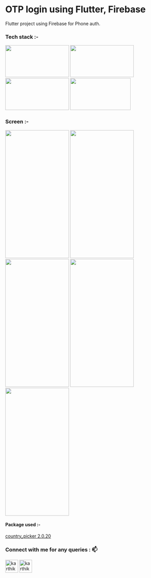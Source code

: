 # OTP login using Flutter, Firebase

Flutter project using Firebase for Phone auth.

### Tech stack :-

<img src="https://github.com/KarthikPrabhu23/HeyConvo/assets/85951820/3b6eaefe-46e4-4ebc-8b6a-d0d5d01dc5ba" width="200" height="100" />
<img src="https://github.com/KarthikPrabhu23/OTP_Flutter/assets/85951820/912f3bd9-d435-40e6-aa8b-4dd8e2470554" width="200" height="100" />
<img src="https://github.com/KarthikPrabhu23/OTP_Flutter/assets/85951820/bbe9368f-d2b7-4252-9f12-3e922096361c" width="200" height="100" />
<img src="https://github.com/KarthikPrabhu23/HeyConvo/assets/85951820/0655fd19-6288-497d-a427-9e4c7df4cbbc" width="190" height="100" />

### Screen :-

<img src="https://github.com/KarthikPrabhu23/OTP_Flutter/assets/85951820/8cd5bdee-3ed7-448e-9fd8-18f936c15d81" width="200" height="400" />
<img src="https://github.com/KarthikPrabhu23/OTP_Flutter/assets/85951820/c6cce68b-6471-40a8-b58d-2f1c323d91b7" width="200" height="400" />
<img src="https://github.com/KarthikPrabhu23/OTP_Flutter/assets/85951820/bcb07fe1-9fa2-4006-a61c-929dc807c22d" width="200" height="400" />
<img src="https://github.com/KarthikPrabhu23/OTP_Flutter/assets/85951820/2a14bca4-20b7-4f4c-9737-6004f19d48f9" width="200" height="400" />
<img src="https://github.com/KarthikPrabhu23/OTP_Flutter/assets/85951820/85f47ed0-7103-4c3b-8be9-10014efb9018" width="200" height="400" />


#### Package used :-
[country_picker 2.0.20](https://pub.dev/packages/country_picker)

<h3 align="left">Connect with me for any queries : 📫</h3>
<p align="left">
<a href="https://www.linkedin.com/in/karthik-prabhu23/" target="blank"><img align="center" src="https://www.vectorlogo.zone/logos/linkedin/linkedin-tile.svg" alt="karthik prabhu" height="40" width="40" /></a>
<a href="https://instagram.com/karthik_prabhu_2003" target="blank"><img align="center" src="https://www.vectorlogo.zone/logos/instagram/instagram-icon.svg" alt="karthik_prabhu_2003" height="40" width="40" /></a>
